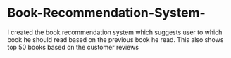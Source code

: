 # Book-Recommendation-System-
I created the book recommendation system which suggests user to which book he should read based on the previous book he read.
This also shows top 50 books based on the customer reviews
